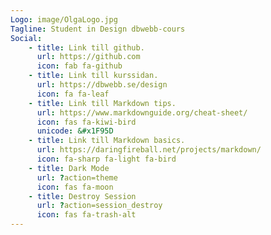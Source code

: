 ```yaml
---
Logo: image/OlgaLogo.jpg
Tagline: Student in Design dbwebb-cours
Social:
    - title: Link till github.
      url: https://github.com
      icon: fab fa-github
    - title: Link till kurssidan.
      url: https://dbwebb.se/design
      icon: fa fa-leaf
    - title: Link till Markdown tips.
      url: https://www.markdownguide.org/cheat-sheet/
      icon: fas fa-kiwi-bird
      unicode: &#x1F95D
    - title: Link till Markdown basics.
      url: https://daringfireball.net/projects/markdown/
      icon: fa-sharp fa-light fa-bird
    - title: Dark Mode
      url: ?action=theme
      icon: fas fa-moon
    - title: Destroy Session
      url: ?action=session_destroy
      icon: fas fa-trash-alt
---
```

